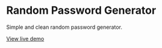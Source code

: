 # Random Password Generator

Simple and clean random password generator.

[View live demo](https://random-pw-generator.netlify.app/)